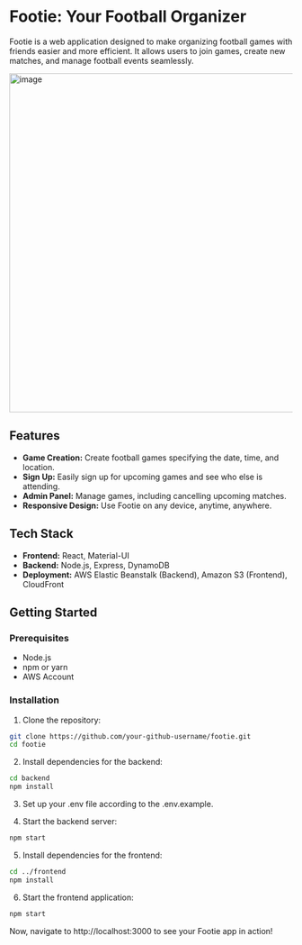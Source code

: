 # Footie: Your Football Organizer

Footie is a web application designed to make organizing football games with friends easier and more efficient. It allows users to join games, create new matches, and manage football events seamlessly.

<img width="602" alt="image" src="https://github.com/glebeda/footie/assets/32038177/11fa7c1f-6418-40c5-8640-7be3b89f6b5a">


## Features

- **Game Creation:** Create football games specifying the date, time, and location.
- **Sign Up:** Easily sign up for upcoming games and see who else is attending.
- **Admin Panel:** Manage games, including cancelling upcoming matches.
- **Responsive Design:** Use Footie on any device, anytime, anywhere.

## Tech Stack

- **Frontend:** React, Material-UI
- **Backend:** Node.js, Express, DynamoDB
- **Deployment:** AWS Elastic Beanstalk (Backend), Amazon S3 (Frontend), CloudFront

## Getting Started

### Prerequisites

- Node.js
- npm or yarn
- AWS Account

### Installation

1. Clone the repository:

```bash
git clone https://github.com/your-github-username/footie.git
cd footie
```

2. Install dependencies for the backend:

```bash
cd backend
npm install
```

3. Set up your .env file according to the .env.example.

4. Start the backend server:

```bash
npm start
```

5. Install dependencies for the frontend:

```bash
cd ../frontend
npm install
```

6. Start the frontend application:

```bash
npm start
```

Now, navigate to http://localhost:3000 to see your Footie app in action!

